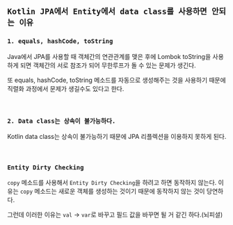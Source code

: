 ## `Kotlin JPA에서 Entity에서 data class를 사용하면 안되는 이유`

### `1. equals, hashCode, toString`

Java에서 JPA를 사용할 때 객체간의 연관관계를 맺은 후에 Lombok toString을 사용하게 되면 객체간의 서로 참조가 되어 무한루프가 돌 수 있는 문제가 생긴다.

또 equals, hashCode, toString 메소드를 자동으로 생성해주는 것을 사용하기 때문에 직렬화 과정에서 문제가 생길수도 있다고 한다.

<br>

### `2. Data class는 상속이 불가능하다.`

Kotlin data class는 상속이 불가능하기 때문에 JPA 리플렉션을 이용하지 못하게 된다.

<br>

### `Entity Dirty Checking`

`copy` 메소드를 사용해서 `Entity Dirty Checking`을 하려고 하면 동작하지 않는다. 이유는 `copy` 메소드는 새로운 객체를 생성하는 것이기 때문에 동작하지 않는 것이 당연하다.

그런데 이러한 이유는 `val` -> `var`로 바꾸고 필드 값을 바꾸면 될 거 같긴 하다.(뇌피셜)